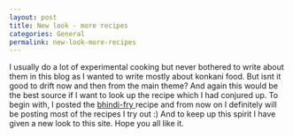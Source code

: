 ```yaml
---
layout: post
title: New look - more recipes
categories: General
permalink: new-look-more-recipes
---
```


I usually do a lot of experimental cooking but never bothered to write about them in this blog as I wanted to write mostly about konkani food. But isnt it good to drift now and then from the main theme? And again this would be the best source if I want to look up the recipe which I had conjured up. To begin with, I posted the
<a href="http://konkanirecipes.com/recipes/crispy-bhindi-fry"> bhindi-fry </a>   recipe and from now on I definitely will be posting most of the recipes I try out :) And to keep up this spirit I have given a new look to this site. Hope you all like it.

